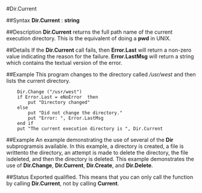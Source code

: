 
#Dir.Current

##Syntax
**Dir.Current** : **string**



##Description
**Dir.Current** returns the full path name of the current execution directory. This is the equivalent of doing a **pwd** in UNIX.



##Details
If the **Dir.Current** call fails, then **Error.Last** will return a non-zero value indicating the reason for the failure. **Error.LastMsg** will return a string which contains the textual version of the error.



##Example
This program changes to the directory called */usr/west* and then lists the current directory.


        Dir.Change ("/usr/west")
        if Error.Last = eNoError  then
            put "Directory changed"
        else
            put "Did not change the directory."
            put "Error: ", Error.LastMsg
        end if
        put "The current execution directory is ", Dir.Current
##Example
An example demonstrating the use of several of the **Dir** subprogramsis available. In this example, a directory is created, a file is writtento the directory, an attempt is made to delete the directory, the file isdeleted, and then the directory is deleted.
This example demonstrates the use of **Dir.Change**, **Dir.Current**, **Dir.Create**, and **Dir.Delete**.



##Status
Exported qualified.
This means that you can only call the function by calling **Dir.Current**, not by calling **Current**.


